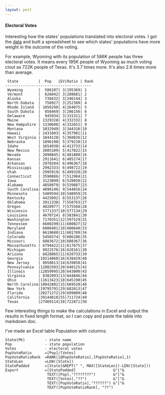 ```yaml
---
layout: post
---
```


#### Electoral Votes

Interesting how the states' populations translated into
electoral votes. I got the [data](http://state.1keydata.com/state-electoral-votes.php)
and built a spreadsheet to see which states' populations have more
weight in the outcome of the voting.

For example, Wyoming with its population of 586K people has three
electoral votes. It means every 195K people of Wyoming as much voting clout
as 722K people of Texas. It's 3.7 times more. 
It's also 2.6 times more than average.

	 State         |  Pop   |EV|Ratio | Rank
	--------------------------------------- 
	 Wyoming       |  586107| 3|195369| 1 
	 Vermont       |  626042| 3|208681| 2 
	 Alaska        |  738432| 3|246144| 3 
	 North Dakota  |  756927| 3|252309| 4 
	 Rhode Island  | 1056298| 4|264075| 5 
	 South Dakota  |  858469| 3|286156| 6 
	 Delaware      |  945934| 3|315311| 7 
	 Maine         | 1329328| 4|332332| 8 
	 New Hampshire | 1330608| 4|332652| 9 
	 Montana       | 1032949| 3|344316|10 
	 Hawaii        | 1431603| 4|357901|11 
	 West Virginia | 1844128| 5|368826|12 
	 Nebraska      | 1896190| 5|379238|13 
	 Idaho         | 1654930| 4|413733|14 
	 New Mexico    | 2085109| 5|417022|15 
	 Nevada        | 2890845| 6|481808|16 
	 Kansas        | 2911641| 6|485274|17 
	 Arkansas      | 2978204| 6|496367|18 
	 Mississippi   | 2992333| 6|498722|19 
	 Utah          | 2995919| 6|499320|20 
	 Connecticut   | 3590886| 7|512984|21 
	 Iowa          | 3123899| 6|520650|22 
	 Alabama       | 4858979| 9|539887|23 
	 South Carolina| 4896146| 9|544016|24 
	 Minnesota     | 5489594|10|548959|25 
	 Kentucky      | 4425092| 8|553137|26 
	 Oklahoma      | 3911338| 7|558763|27 
	 Oregon        | 4028977| 7|575568|28 
	 Wisconsin     | 5771337|10|577134|29 
	 Louisiana     | 4670724| 8|583841|30 
	 Washington    | 7170351|12|597529|31 
	 Tennessee     | 6600299|11|600027|32 
	 Maryland      | 6006401|10|600640|33 
	 Indiana       | 6619680|11|601789|34 
	 Colorado      | 5456574| 9|606286|35 
	 Missouri      | 6083672|10|608367|36 
	 Massachusetts | 6794422|11|617675|37 
	 Michigan      | 9922576|16|620161|38 
	 Arizona       | 6828065|11|620733|39 
	 Georgia       |10214860|16|638429|40 
	 New Jersey    | 8958013|14|639858|41 
	 Pennsylvania  |12802503|20|640125|42 
	 Illinois      |12859995|20|643000|43 
	 Virginia      | 8382993|13|644846|44 
	 Ohio          |11613423|18|645190|45 
	 North Carolina|10042802|15|669520|46 
	 New York      |19795791|29|682613|47 
	 Florida       |20271272|29|699009|48 
	 California    |39144818|55|711724|49 
	 Texas         |27469114|38|722871|50 

Few interesting things to make the calculations in Excel and output the
results in fixed length format, so I can copy and paste the table
into markdown doc.

I've made an Excel table Population with columns:

	State(PK)		  - state name
	Pop               - state population
	Votes			  - electoral votes
	PopVoteRatio	  =[Pop]/[Votes]
	PopVoteRatioRank  =RANK([@PopVoteRatio],[PopVoteRatio],1)
	StateLen		  =LEN([State])
	StatePadded		  =[State]&REPT(" ", MAX([StateLen])-LEN([State]))
	Export            =[StatePadded]                 &"|"&
                       TEXT([Pop],"????????")        &"|"&
                       TEXT([Votes],"??")            &"|"&
                       TEXT([PopVoteRatio],"??????") &"|"&
                       TEXT([PopVoteRatioRank], "??")



